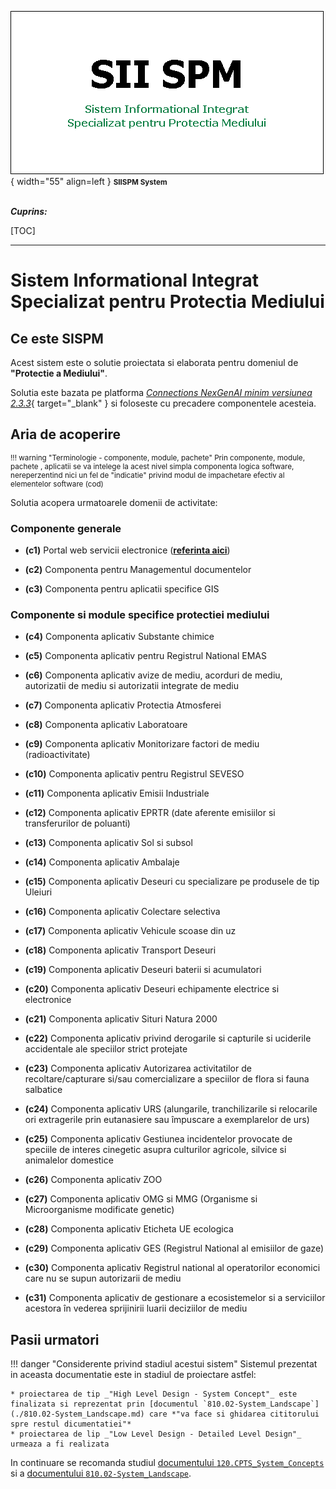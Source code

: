 ![SIISPM_logo](../pictures/SIISPM_logo.png){ width="55" align=left }
<small markdown>**SIISPM System**
</small><br><br>


***Cuprins:***

[TOC]

***


# Sistem Informational Integrat Specializat pentru Protectia Mediului




## Ce este SISPM

Acest sistem este o solutie proiectata si elaborata pentru domeniul de **"Protectie a Mediului"**.

Solutia este bazata pe platforma [*Connections NexGenAI minim versiunea 2.3.3*](http://nexgenai.app/v2.3.3){ target="_blank" } si foloseste cu precadere componentele acesteia.




## Aria de acoperire

<small markdown>

!!! warning "Terminologie - componente, module, pachete"
    Prin componente, module, pachete , aplicatii se va intelege la acest nivel simpla componenta logica software, nereperzentind nici un fel de "indicatie" privind modul de impachetare efectiv al elementelor software (cod)

</small>

Solutia acopera urmatoarele domenii de activitate:


### Componente generale


* **(c1)** Portal web servicii electronice ([**referinta aici**](./810.02-System_Landscape.md#c1-portal-web-de-servicii-electronice-inclusiv-portal-web-general)) <!--#NOTE ANPM 5.1.1 -->

* **(c2)** Componenta pentru Managementul documentelor

* **(c3)** Componenta pentru aplicatii specifice GIS





### Componente si module specifice protectiei mediului

* **(c4)** Componenta aplicativ Substante chimice

* **(c5)** Componenta aplicativ pentru Registrul National EMAS

* **(c6)** Componenta aplicativ avize de mediu, acorduri de mediu, autorizatii de mediu si autorizatii integrate de mediu

* **(c7)** Componenta aplicativ Protectia Atmosferei

* **(c8)** Componenta aplicativ Laboratoare

* **(c9)** Componenta aplicativ Monitorizare factori de mediu (radioactivitate)

* **(c10)** Componenta aplicativ pentru Registrul SEVESO

* **(c11)** Componenta aplicativ Emisii Industriale

* **(c12)** Componenta aplicativ EPRTR (date aferente emisiilor si transferurilor de poluanti)

* **(c13)** Componenta aplicativ Sol si subsol

* **(c14)** Componenta aplicativ Ambalaje

* **(c15)** Componenta aplicativ Deseuri cu specializare pe produsele de tip Uleiuri

* **(c16)** Componenta aplicativ Colectare selectiva

* **(c17)** Componenta aplicativ Vehicule scoase din uz

* **(c18)** Componenta aplicativ Transport Deseuri

* **(c19)** Componenta aplicativ Deseuri baterii si acumulatori

* **(c20)** Componenta aplicativ Deseuri echipamente electrice si electronice

* **(c21)** Componenta aplicativ Situri Natura 2000

* **(c22)** Componenta aplicativ privind derogarile si capturile si uciderile accidentale ale speciilor strict protejate

* **(c23)** Componenta aplicativ Autorizarea activitatilor de recoltare/capturare si/sau comercializare a speciilor de flora si fauna salbatice

* **(c24)** Componenta aplicativ URS (alungarile, tranchilizarile  si relocarile ori extragerile prin eutanasiere sau împuscare a exemplarelor de urs)

* **(c25)** Componenta aplicativ Gestiunea incidentelor provocate de speciile de interes cinegetic asupra culturilor agricole, silvice si animalelor domestice

* **(c26)** Componenta aplicativ ZOO

* **(c27)** Componenta aplicativ OMG si MMG (Organisme si Microorganisme modificate genetic)

* **(c28)** Componenta aplicativ Eticheta UE ecologica

* **(c29)** Componenta aplicativ GES (Registrul National al emisiilor de gaze)

* **(c30)** Componenta aplicativ Registrul national al operatorilor economici care nu se supun autorizarii de mediu

* **(c31)** Componenta aplicativ de gestionare a ecosistemelor si a serviciilor acestora în vederea sprijinirii luarii deciziilor de mediu




## Pasii urmatori

!!! danger "Considerente privind stadiul acestui sistem"
    Sistemul prezentat in aceasta documentatie este in stadiul de proiectare astfel:

    * proiectarea de tip _"High Level Design - System Concept"_ este finalizata si reprezentat prin [documentul `810.02-System_Landscape`](./810.02-System_Landscape.md) care *"va face si ghidarea cititorului spre restul dicumentatiei"*
    * proiectarea de lip _"Low Level Design - Detailed Level Design"_ urmeaza a fi realizata

In continuare se recomanda studiul [documentului `120.CPTS_System_Concepts`](./120.CPTS_System_Concepts.md) si a [documentului `810.02-System_Landscape`](./810.02-System_Landscape.md).



